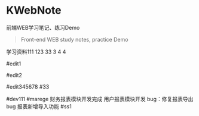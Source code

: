 # KWebNote
前端WEB学习笔记、练习Demo
> Front-end WEB study notes, practice Demo

学习资料111
123
33
3
4
4

#edit1

#edit2

#edit345678
#33

#dev111
#marege
财务报表模块开发完成
用户报表模块开发
bug：修复报表导出bug
报表新增导入功能
#ss1
